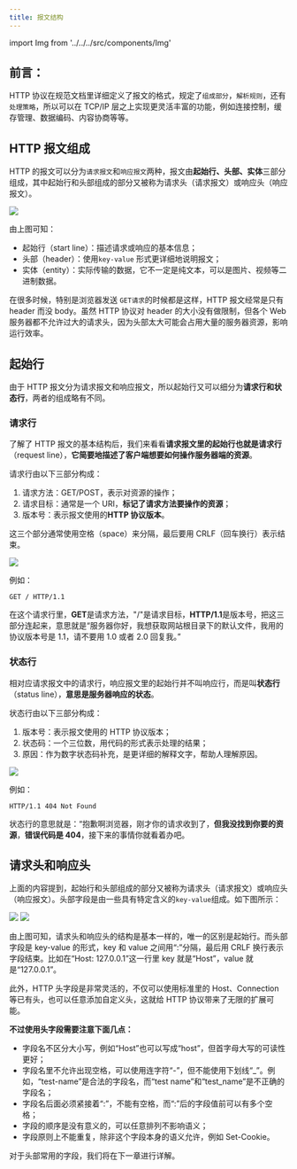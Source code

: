 ```yaml
---
title: 报文结构
---
```


import Img from '../../../src/components/Img'

## 前言：

HTTP 协议在规范文档里详细定义了报文的格式，规定了`组成部分`，`解析规则`，还有`处理策略`，所以可以在 TCP/IP 层之上实现更灵活丰富的功能，例如连接控制，缓存管理、数据编码、内容协商等等。

## HTTP 报文组成

HTTP 的报文可以分为`请求报文`和`响应报文`两种，报文由**起始行、头部、实体**三部分组成，其中起始行和头部组成的部分又被称为请求头（请求报文）或响应头（响应报文）。

<Img w="760" legend = "图：HTTP报文组成部分" src="https://cosmos-x.oss-cn-hangzhou.aliyuncs.com/4OYlVQ.png" />

由上图可知：

- 起始行（start line）：描述请求或响应的基本信息；
- 头部（header）：使用`key-value` 形式更详细地说明报文；
- 实体（entity）：实际传输的数据，它不一定是纯文本，可以是图片、视频等二进制数据。

在很多时候，特别是浏览器发送 `GET请求`的时候都是这样，HTTP 报文经常是只有 header 而没 body。虽然 HTTP 协议对 header 的大小没有做限制，但各个 Web 服务器都不允许过大的请求头，因为头部太大可能会占用大量的服务器资源，影响运行效率。

## 起始行

由于 HTTP 报文分为请求报文和响应报文，所以起始行又可以细分为**请求行和状态行**，两者的组成略有不同。

### 请求行

了解了 HTTP 报文的基本结构后，我们来看看**请求报文里的起始行也就是请求行**（request line），**它简要地描述了客户端想要如何操作服务器端的资源**。

请求行由以下三部分构成：

1. 请求方法：GET/POST，表示对资源的操作；
2. 请求目标：通常是一个 URI，**标记了请求方法要操作的资源**；
3. 版本号：表示报文使用的**HTTP 协议版本**。

这三个部分通常使用空格（space）来分隔，最后要用 CRLF（回车换行）表示结束。

<Img w="660" legend = "图：请求行" src="https://cosmos-x.oss-cn-hangzhou.aliyuncs.com/QOiKaF.png" />

例如：

```
GET / HTTP/1.1
```

在这个请求行里，**GET**是请求方法，"/"是请求目标，**HTTP/1.1**是版本号，把这三部分连起来，意思就是“服务器你好，我想获取网站根目录下的默认文件，我用的协议版本号是 1.1，请不要用 1.0 或者 2.0 回复我。”

### 状态行

相对应请求报文中的请求行，响应报文里的起始行并不叫响应行，而是叫**状态行**（status line），**意思是服务器响应的状态**。

状态行由以下三部分构成：

1. 版本号：表示报文使用的 HTTP 协议版本；
2. 状态码：一个三位数，用代码的形式表示处理的结果；
3. 原因：作为数字状态码补充，是更详细的解释文字，帮助人理解原因。

<Img w="660" legend = "图：状态行" src="https://cosmos-x.oss-cn-hangzhou.aliyuncs.com/rbzDP8.png" />

例如：

```
HTTP/1.1 404 Not Found
```

状态行的意思就是：“抱歉啊浏览器，刚才你的请求收到了，**但我没找到你要的资源**，**错误代码是 404**，接下来的事情你就看着办吧。

## 请求头和响应头

上面的内容提到，起始行和头部组成的部分又被称为请求头（请求报文）或响应头（响应报文）。头部字段是由一些具有特定含义的`key-value`组成。如下图所示：

<Img w="660" legend = "图：请求头" src="https://cosmos-x.oss-cn-hangzhou.aliyuncs.com/RWg6lg.png" />

<Img w="660" legend = "图：响应头" src="https://cosmos-x.oss-cn-hangzhou.aliyuncs.com/Fmmg4D.png" />

由上图可知，请求头和响应头的结构是基本一样的，唯一的区别是起始行。而头部字段是 key-value 的形式，key 和 value 之间用“:”分隔，最后用 CRLF 换行表示字段结束。比如在“Host: 127.0.0.1”这一行里 key 就是“Host”，value 就是“127.0.0.1”。

此外，HTTP 头字段是非常灵活的，不仅可以使用标准里的 Host、Connection 等已有头，也可以任意添加自定义头，这就给 HTTP 协议带来了无限的扩展可能。

**不过使用头字段需要注意下面几点：**

- 字段名不区分大小写，例如“Host”也可以写成“host”，但首字母大写的可读性更好；
- 字段名里不允许出现空格，可以使用连字符“-”，但不能使用下划线“\_”。例如，“test-name”是合法的字段名，而“test name”和“test_name”是不正确的字段名；
- 字段名后面必须紧接着“:”，不能有空格，而“:”后的字段值前可以有多个空格；
- 字段的顺序是没有意义的，可以任意排列不影响语义；
- 字段原则上不能重复，除非这个字段本身的语义允许，例如 Set-Cookie。

对于头部常用的字段，我们将在下一章进行详解。

